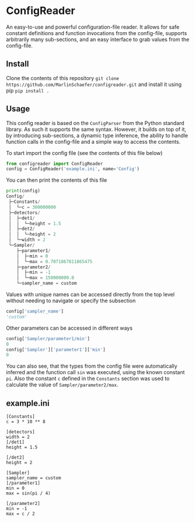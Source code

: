 # ConfigReader

An easy-to-use and powerful configuration-file reader. It allows for
safe constant definitions and function invocations from the config-file,
supports arbitrarily many sub-sections, and an easy interface to grab
values from the config-file.

## Install
Clone the contents of this repository
`git clone https://github.com/MarlinSchaefer/configreader.git`
and install it using pip
`pip install .`

## Usage
This config reader is based on the `ConfigParser` from the Python standard
library. As such it supports the same syntax. However, it builds on top of it,
by introducing sub-sections, a dynamic type inference, the ability to handle
function calls in the config-file and a simple way to access the contents.

To start import the config file (see the contents of this file below)
```python
from configreader import ConfigReader
config = ConfigReader('example.ini', name='Config')
```
You can then print the contents of this file
```python
print(config)
Config/
 ├─Constants/
 │  └─c = 300000000
 ├─detectors/
 │  ├─det1/
 │  │  └─height = 1.5
 │  ├─det2/
 │  │  └─height = 2
 │  └─width = 2
 └─Sampler/
    ├─parameter1/
    │  ├─min = 0
    │  └─max = 0.7071067811865475
    ├─parameter2/
    │  ├─min = -1
    │  └─max = 150000000.0
    └─sampler_name = custom
```
Values with unique names can be accessed directly from the top level without
needing to navigate or specify the subsection
```python
config['sampler_name']
'custom'
```
Other parameters can be accessed in different ways
```python
config['Sampler/parameter1/min']
0
config['Sampler']['parameter1']['min']
0
```
You can also see, that the types from the config file were automatically
inferred and the function call `sin` was executed, using the known constant
`pi`. Also the constant `c` defined in the `Constants` section was used to
calculate the value of `Sampler/parameter2/max`.


## example.ini
```
[Constants]
c = 3 * 10 ** 8

[detectors]
width = 2
[/det1]
height = 1.5

[/det2]
height = 2

[Sampler]
sampler_name = custom
[/parameter1]
min = 0
max = sin(pi / 4)

[/parameter2]
min = -1
max = c / 2
```